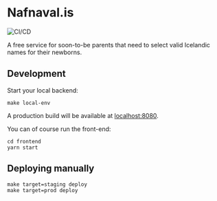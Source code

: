 # Nafnaval.is

![CI/CD](https://github.com/sindrig/nafnaval/workflows/CI/CD/badge.svg)

A free service for soon-to-be parents that need to select valid Icelandic names for their newborns.

## Development

Start your local backend:

    make local-env

A production build will be available at [localhost:8080](http://localhost:8080).

You can of course run the front-end:

    cd frontend
    yarn start

## Deploying manually

    make target=staging deploy
    make target=prod deploy